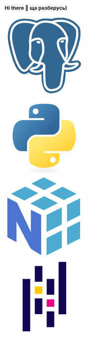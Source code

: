 ### Hi there 👋 ща разберусь)

![PostgreSQL Logo](https://github.com/devicons/devicon/blob/55609aa5bd817ff167afce0d965585c92040787a/icons/postgresql/postgresql-plain.svg) 
![Python Logo](https://github.com/devicons/devicon/blob/55609aa5bd817ff167afce0d965585c92040787a/icons/python/python-original.svg)
![NumPy Logo](https://github.com/devicons/devicon/blob/55609aa5bd817ff167afce0d965585c92040787a/icons/numpy/numpy-original.svg)
![Pandas Logo](https://github.com/devicons/devicon/blob/55609aa5bd817ff167afce0d965585c92040787a/icons/pandas/pandas-original.svg)

<!--
**holybroccolli/holybroccolli** is a ✨ _special_ ✨ repository because its `README.md` (this file) appears on your GitHub profile.

Here are some ideas to get you started:

- 🔭 I’m currently working on ...
- 🌱 I’m currently learning ...
- 👯 I’m looking to collaborate on ...
- 🤔 I’m looking for help with ...
- 💬 Ask me about ...
- 📫 How to reach me: ...
- 😄 Pronouns: ...
- ⚡ Fun fact: ...
-->
